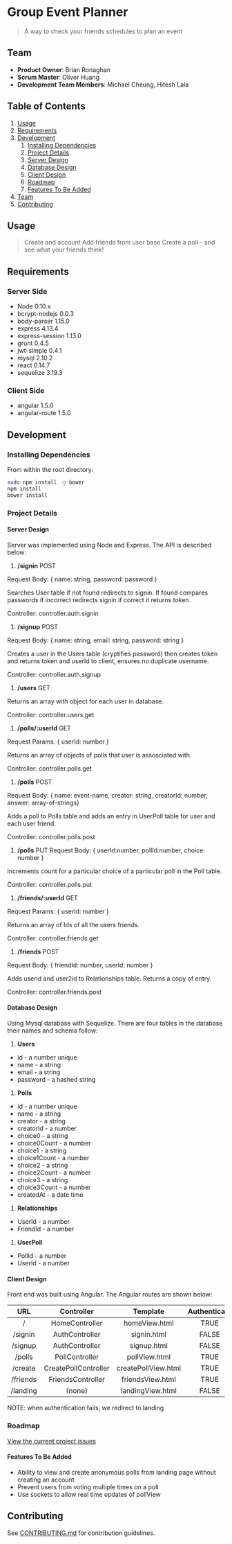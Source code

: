 # Group Event Planner

> A way to check your friends schedules to plan an event

## Team

  - __Product Owner__: Brian Ronaghan
  - __Scrum Master__: Oliver Huang
  - __Development Team Members__: Michael Cheung, Hitesh Lala

## Table of Contents

1. [Usage](#Usage)
1. [Requirements](#requirements)
1. [Development](#development)
    1. [Installing Dependencies](#installing-dependencies)
    1. [Project Details](#project-details)
      1. [Server Design](#server-design)
      1. [Database Design](#database-design)
      1. [Client Design](#client-design)
    1. [Roadmap](#roadmap)
      1. [Features To Be Added](#features-to-be-added)
1. [Team](#team)
1. [Contributing](#contributing)

## Usage

> Create and account
> Add friends from user base
> Create a poll - and see what your friends think!

## Requirements

### Server Side
- Node 0.10.x
- bcrypt-nodejs 0.0.3
- body-parser 1.15.0
- express 4.13.4
- express-session 1.13.0
- grunt 0.4.5
- jwt-simple 0.4.1
- mysql 2.10.2
- react 0.14.7
- sequelize 3.19.3

### Client Side
- angular 1.5.0
- angular-route 1.5.0

## Development

### Installing Dependencies

From within the root directory:

```sh
sudo npm install -g bower
npm install
bower install
```
### Project Details

#### Server Design

Server was implemented using Node and Express. The API is described below:

1. __/signin__  POST

 Request Body: { name: string, password: password }

 Searches User table if not found redirects to signin. If found compares passwords if incorrect redirects signin if correct it returns token.

 Controller: controller.auth.signin

1. __/signup__ POST

 Request Body: { name: string, email: string, password: string }

 Creates a user in the Users table (cryptifies password) then creates token and returns token and userId to client, ensures no duplicate username.

 Controller: controller.auth.signup

1. __/users__ GET

 Returns an array with object for each user in database.

 Controller: controller.users.get

1. __/polls/:userId__ GET
 
 Request Params: { userId: number }
 
 Returns an array of objects of polls that user is assosciated with.

 Controller: controller.polls.get

1. __/polls__ POST

 Request Body: { name: event-name,  creator: string, creatorId: number,  answer: array-of-strings}

 Adds a poll to Polls table and adds an entry in UserPoll table for user and each user friend.

 Controller: controller.polls.post

1. __/polls__ PUT
 Request Body: { userId:number, pollId:number, choice: number }

 Increments count for a particular choice of a particular poll in the Poll table.

 Controller: controller.polls.put

1. __/friends/:userId__ GET

 Request Params: { userId: number }

 Returns an array of Ids of all the users friends.

 Controller: controller.friends.get

1. __/friends__ POST

 Request Body: { friendId: number, userId: number }

 Adds userid and user2id to Relationships table. Returns a copy of entry.

 Controller: controller.friends.post


#### Database Design

Using Mysql database with Sequelize.  There are four tables in the database their names and schema follow:

1. __Users__
  * id - a number unique
  * name - a string
  * email - a string
  * password - a hashed string
 
1. __Polls__
  * id - a number unique
  * name - a string
  * creator - a string
  * creatorId - a number
  * choice0 - a string
  * choice0Count - a number
  * choice1 - a string
  * choice1Count - a number
  * choice2 - a string
  * choice2Count - a number
  * choice3 - a string
  * choice3Count - a number
  * createdAt - a date time
  
1. __Relationships__
  * UserId - a number
  * FriendId - a number

1. __UserPoll__ 
  * PollId - a number
  * UserId - a number

#### Client Design

Front end was built using Angular.  The Angular routes are shown below:

|  URL      | Controller            | Template            | Authenticate |
|:---------:|:---------------------:|:-------------------:|:------------:|
| /         | HomeController        | homeView.html       | TRUE         |
| /signin   | AuthController        | signin.html         | FALSE        |
| /signup   | AuthController        | signup.html         | FALSE        |
| /polls    | PollController        | pollView.html       | TRUE         |
| /create   | CreatePollController  | createPollView.html | TRUE         |
| /friends  | FriendsController     | friendsView.html    | TRUE         |
| /landing  | (none)                | landingView.html    | FALSE        |
NOTE: when authentication fails, we redirect to landing

### Roadmap

[View the current project issues](https://github.com/TepidLatteGreenfield/tepidLatte2/issues)

#### Features To Be Added
 * Ability to view and create anonymous polls from landing page without creating an account
 * Prevent users from voting multiple times on a poll
 * Use sockets to allow real time updates of pollView



## Contributing

See [CONTRIBUTING.md](CONTRIBUTING.md) for contribution guidelines.

